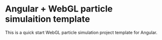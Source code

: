 # Angular + WebGL particle simulaition template 
This is a quick start WebGL particle simulation project template for Angular.